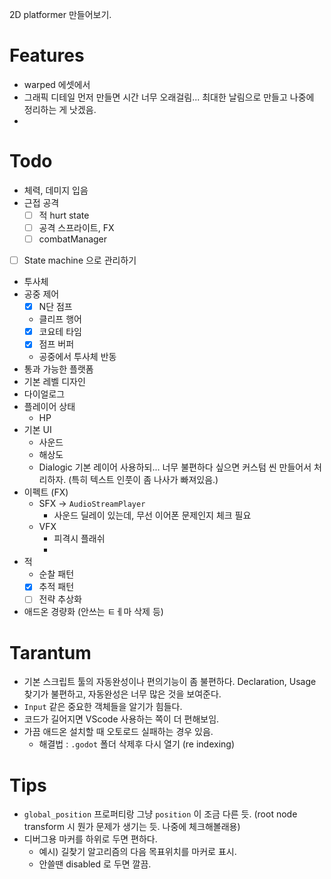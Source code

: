 

2D platformer 만들어보기.




# Features

- warped 에셋에서
- 그래픽 디테일 먼저 만들면 시간 너무 오래걸림... 최대한 날림으로 만들고 나중에 정리하는 게 낫겠음.
- 

# Todo

- 체력, 데미지 입음
- 근접 공격
	- [ ] 적 hurt state
	- [ ] 공격 스프라이트, FX
	- [ ] combatManager
- [ ] State machine 으로 관리하기
- 투사체
- 공중 제어
	- [x] N단 점프
	- 클리프 행어
	- [x]  코요테 타임
	- [x] 점프 버퍼
	- 공중에서 투사체 반동
- 통과 가능한 플랫폼
- 기본 레벨 디자인
- 다이얼로그
- 플레이어 상태
	- HP
- 기본 UI
	- 사운드
	- 해상도
	- Dialogic 기본 레이어 사용하되... 너무 불편하다 싶으면 커스텀 씬 만들어서 처리하자. (특히 텍스트 인풋이 좀 나사가 빠져있음.)
- 이펙트 (FX)
	- SFX -> `AudioStreamPlayer`
		- 사운드 딜레이 있는데, 무선 이어폰 문제인지 체크 필요
	- VFX
		- 피격시 플래쉬
		- 
- 적
	- 순찰 패턴
	- [x] 추적 패턴
	- [ ] 전략 추상화
- 애드온 경량화 (안쓰는 ㅌㅔ마 삭제 등)

# Tarantum

- 기본 스크립트 툴의 자동완성이나 편의기능이 좀 불편하다. Declaration, Usage 찾기가 불편하고, 자동완성은 너무 많은 것을 보여준다.
- `Input` 같은 중요한 객체들을 알기가 힘들다.
- 코드가 길어지면 VScode 사용하는 쪽이 더 편해보임.
- 가끔 애드온 설치할 때 오토로드 실패하는 경우 있음.
	- 해결법 : `.godot` 폴더 삭제후 다시 열기 (re indexing)


# Tips

- `global_position` 프로퍼티랑 그냥 `position` 이 조금 다른 듯. (root node transform 시 뭔가 문제가 생기는 듯. 나중에 체크해볼래용)
- 디버그용 마커를 하위로 두면 편하다.
	- 예시) 길찾기 알고리즘의 다음 목표위치를 마커로 표시.
	- 안쓸땐 disabled 로 두면 깔끔.
